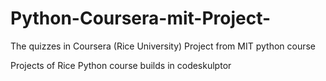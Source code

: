 Python-Coursera-mit-Project-
============================
The quizzes in Coursera (Rice University)
Project from MIT python course

Projects of Rice Python course builds in codeskulptor
